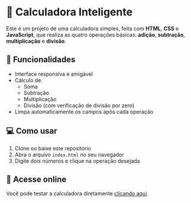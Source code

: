 # 🧮 Calculadora Inteligente

Este é um projeto de uma calculadora simples, feita com **HTML**, **CSS** e **JavaScript**, que realiza as quatro operações básicas: **adição**, **subtração**, **multiplicação** e **divisão**.

## 🚀 Funcionalidades

- Interface responsiva e amigável
- Cálculo de:
  - Soma
  - Subtração
  - Multiplicação
  - Divisão (com verificação de divisão por zero)
- Limpa automaticamente os campos após cada operação

## 💻 Como usar

1. Clone ou baixe este repositório
2. Abra o arquivo `index.html` no seu navegador
3. Digite dois números e clique na operação desejada

## 🔗 Acesse online

Você pode testar a calculadora diretamente [clicando aqui](https://fernandobzfarias.github.io/Projeto-Calculadora/).
